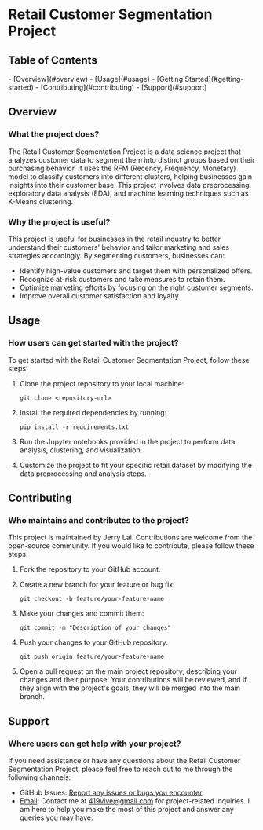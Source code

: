<h1>Retail Customer Segmentation Project</h1>

<h2>Table of Contents</h2>
- [Overview](#overview)
- [Usage](#usage)
- [Getting Started](#getting-started)
- [Contributing](#contributing)
- [Support](#support)

<h2 id="overview">Overview</h2>
<h3>What the project does?</h3>
The Retail Customer Segmentation Project is a data science project that analyzes customer data to segment them into distinct groups based on their purchasing behavior. It uses the RFM (Recency, Frequency, Monetary) model to classify customers into different clusters, helping businesses gain insights into their customer base. This project involves data preprocessing, exploratory data analysis (EDA), and machine learning techniques such as K-Means clustering.

<h3>Why the project is useful?</h3>
This project is useful for businesses in the retail industry to better understand their customers' behavior and tailor marketing and sales strategies accordingly. By segmenting customers, businesses can:

- Identify high-value customers and target them with personalized offers.
- Recognize at-risk customers and take measures to retain them.
- Optimize marketing efforts by focusing on the right customer segments.
- Improve overall customer satisfaction and loyalty.

<h2 id="usage">Usage</h2>
<h3>How users can get started with the project?</h3>
To get started with the Retail Customer Segmentation Project, follow these steps:

1. Clone the project repository to your local machine:

   ```git clone <repository-url>```

2. Install the required dependencies by running:

   ```pip install -r requirements.txt```

3. Run the Jupyter notebooks provided in the project to perform data analysis, clustering, and visualization.

4. Customize the project to fit your specific retail dataset by modifying the data preprocessing and analysis steps.

<h2 id="contributing">Contributing</h2>
<h3>Who maintains and contributes to the project?</h3>
This project is maintained by Jerry Lai. Contributions are welcome from the open-source community. If you would like to contribute, please follow these steps:

1. Fork the repository to your GitHub account.

2. Create a new branch for your feature or bug fix:

   ```git checkout -b feature/your-feature-name```

3. Make your changes and commit them:

   ```git commit -m "Description of your changes"```

4. Push your changes to your GitHub repository:

   ```git push origin feature/your-feature-name```

5. Open a pull request on the main project repository, describing your changes and their purpose. Your contributions will be reviewed, and if they align with the project's goals, they will be merged into the main branch.

<h2 id="support">Support</h2>
<h3>Where users can get help with your project?</h3>
If you need assistance or have any questions about the Retail Customer Segmentation Project, please feel free to reach out to me through the following channels:

- GitHub Issues: [Report any issues or bugs you encounter](#)
- [Email](mailto:419vive@gmail.com): Contact me at 419vive@gmail.com for project-related inquiries. I am here to help you make the most of this project and answer any queries you may have.


